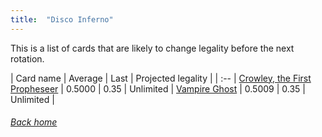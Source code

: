 ```yaml
---
title:  "Disco Inferno"
---
```


This is a list of cards that are likely to change legality before the next rotation.

| Card name | Average | Last | Projected legality |
| :-- |
[Crowley, the First Propheseer](https://db.ygoprodeck.com/card/?search=Crowley,%20the%20First%20Propheseer) | 0.5000 | 0.35 | Unlimited |
[Vampire Ghost](https://db.ygoprodeck.com/card/?search=Vampire%20Ghost) | 0.5009 | 0.35 | Unlimited |

###### [Back home](index)